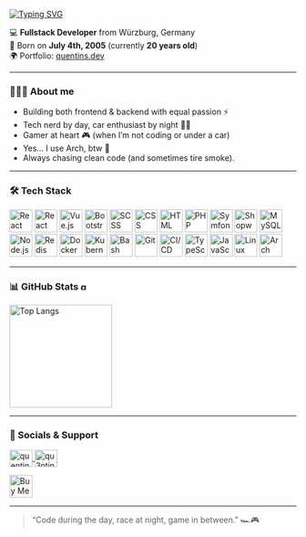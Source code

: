 [![Typing SVG](https://readme-typing-svg.demolab.com?font=Bitcount&size=30&color=FFFFFF&background=000000&lines=Hi%2C+I'm+Quentin+👋🏼)](https://git.io/typing-svg)

💻 **Fullstack Developer** from Würzburg, Germany  
🎂 Born on **July 4th, 2005** (currently **20 years old**)  
🌍 Portfolio: [quentins.dev](https://quentins.dev)  

---

### 👨🏼‍💻 About me
- Building both frontend & backend with equal passion ⚡  
- Tech nerd by day, car enthusiast by night 🚗💨  
- Gamer at heart 🎮 (when I’m not coding or under a car)  
- Yes… I use Arch, btw 🐧  
- Always chasing clean code (and sometimes tire smoke).  

---

### 🛠️ Tech Stack  

<p align="left">
  <img src="https://cdn.jsdelivr.net/gh/devicons/devicon/icons/react/react-original.svg" width="40" height="40" alt="React" />
  <img src="https://cdn.jsdelivr.net/gh/devicons/devicon/icons/react/react-original-wordmark.svg" width="40" height="40" alt="React Native" />
  <img src="https://cdn.jsdelivr.net/gh/devicons/devicon/icons/vuejs/vuejs-original.svg" width="40" height="40" alt="Vue.js" />
  <img src="https://cdn.jsdelivr.net/gh/devicons/devicon/icons/bootstrap/bootstrap-original.svg" width="40" height="40" alt="Bootstrap" />
  <img src="https://cdn.jsdelivr.net/gh/devicons/devicon/icons/sass/sass-original.svg" width="40" height="40" alt="SCSS" />
  <img src="https://cdn.jsdelivr.net/gh/devicons/devicon/icons/css3/css3-original.svg" width="40" height="40" alt="CSS" />
  <img src="https://cdn.jsdelivr.net/gh/devicons/devicon/icons/html5/html5-original.svg" width="40" height="40" alt="HTML" />

  <img src="https://cdn.jsdelivr.net/gh/devicons/devicon/icons/php/php-original.svg" width="40" height="40" alt="PHP" />
  <img src="https://cdn.jsdelivr.net/gh/devicons/devicon/icons/symfony/symfony-original.svg" width="40" height="40" alt="Symfony" />
  <img src="https://cdn.jsdelivr.net/gh/devicons/devicon/icons/shopware/shopware-original.svg" width="40" height="40" alt="Shopware" />
  <img src="https://cdn.jsdelivr.net/gh/devicons/devicon/icons/mysql/mysql-original.svg" width="40" height="40" alt="MySQL" />
  <img src="https://cdn.jsdelivr.net/gh/devicons/devicon/icons/nodejs/nodejs-original.svg" width="40" height="40" alt="Node.js" />
  <img src="https://cdn.jsdelivr.net/gh/devicons/devicon/icons/redis/redis-original.svg" width="40" height="40" alt="Redis" />

  <img src="https://cdn.jsdelivr.net/gh/devicons/devicon/icons/docker/docker-original.svg" width="40" height="40" alt="Docker" />
  <img src="https://cdn.jsdelivr.net/gh/devicons/devicon/icons/kubernetes/kubernetes-plain.svg" width="40" height="40" alt="Kubernetes" />
  <img src="https://cdn.jsdelivr.net/gh/devicons/devicon/icons/bash/bash-original.svg" width="40" height="40" alt="Bash" />
  <img src="https://cdn.jsdelivr.net/gh/devicons/devicon/icons/git/git-original.svg" width="40" height="40" alt="Git" />
  <img src="https://cdn.jsdelivr.net/gh/devicons/devicon/icons/githubactions/githubactions-original.svg" width="40" height="40" alt="CI/CD" />

  <img src="https://cdn.jsdelivr.net/gh/devicons/devicon/icons/typescript/typescript-original.svg" width="40" height="40" alt="TypeScript" />
  <img src="https://cdn.jsdelivr.net/gh/devicons/devicon/icons/javascript/javascript-original.svg" width="40" height="40" alt="JavaScript" />

  <img src="https://cdn.jsdelivr.net/gh/devicons/devicon/icons/linux/linux-original.svg" width="40" height="40" alt="Linux" />
  <img src="https://cdn.jsdelivr.net/gh/devicons/devicon/icons/archlinux/archlinux-original.svg" width="40" height="40" alt="Arch Linux" />
</p>

---

### 📊 GitHub Stats <img src="https://komarev.com/ghpvc/?username=qu3ntins&label=Profile%20views&color=0e75b6&style=flat" alt="qu3ntins" height="15"/>

<p align="left">
  <img src="https://github-readme-stats.vercel.app/api/top-langs/?username=Qu3ntinS&layout=compact&theme=dark#gh-dark-mode-only" height="180" alt="Top Langs" />
  <!--<img src="https://streak-stats.demolab.com?user=Qu3ntinS&theme=dark#gh-dark-mode-only" height="180" alt="GitHub streak stats" />-->
</p>

---

### 🔗 Socials & Support  

<p align="left">
  <a href="https://instagram.com/quentinthees" target="blank">
    <img align="center" src="https://raw.githubusercontent.com/rahuldkjain/github-profile-readme-generator/master/src/images/icons/Social/instagram.svg" alt="quentinthees" height="30" width="40" />
  </a>
  <a href="https://discord.gg/NyR3aSq" target="blank">
    <img align="center" src="https://raw.githubusercontent.com/rahuldkjain/github-profile-readme-generator/master/src/images/icons/Social/discord.svg" alt="qu3ntins" height="30" width="40" />
  </a>
</p>
<a href="https://www.buymeacoffee.com/quentins" target="blank">
  <img src="https://cdn.buymeacoffee.com/buttons/v2/default-yellow.png" height="40" alt="Buy Me a Coffee" />
</a>

---

> “Code during the day, race at night, game in between.” 🏎️🎮
